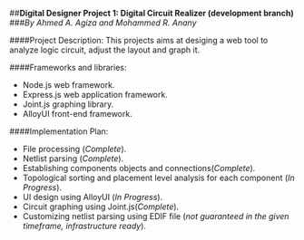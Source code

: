 ##**Digital Designer Project 1: Digital Circuit Realizer (development branch)**
###*By Ahmed A. Agiza and Mohammed R. Anany*

####Project Description:
This projects aims at desiging a web tool to analyze logic circuit, adjust the layout and graph it.


####Frameworks and libraries:
* Node.js web framework.
* Express.js web application framework.
* Joint.js graphing library.
* AlloyUI front-end framework.

####Implementation Plan:
* File processing (*Complete*).
* Netlist parsing (*Complete*).
* Establishing components objects and connections(*Complete*).
* Topological sorting and placement level analysis for each component (*In Progress*).
* UI design using AlloyUI (*In Progress*).
* Circuit graphing using Joint.js(*Complete*).
* Customizing netlist parsing using EDIF file (*not guaranteed in the given timeframe, infrastructure ready*).

